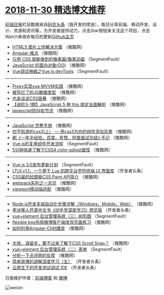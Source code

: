 # [2018-11-30 精选博文推荐](https://toutiao.qdkfweb.cn/date/2018/11/30)

[前端日报](https://qdkfweb.cn/c/news)栏目数据来自[码农头条](https://toutiao.qdkfweb.cn/)（我开发的爬虫），每日分享前端、移动开发、设计、资源和资讯等，为开发者提供动力，点击Star按钮来关注这个项目，点击Watch来收听每日的更新[Github主页](https://github.com/kujian/frontendDaily)
* [HTML5 图片上传解决方案](https://toutiao.qdkfweb.cn/93197.html) （推酷网）
* [Angular-难点](https://toutiao.qdkfweb.cn/93208.html) （推酷网）
* [只用 CSS 就能做到的像素画/像素动画](https://toutiao.qdkfweb.cn/93136.html) （SegmentFault）
* [JavaScript 的面向对象(OO)](https://toutiao.qdkfweb.cn/93202.html) （推酷网）
* [Vue调试神器之Vue.js devTools](https://toutiao.qdkfweb.cn/93140.html) （SegmentFault）

***
* [Proxy实现vue MVVM实践](https://toutiao.qdkfweb.cn/93193.html) （推酷网）
* [被写烂了的JS数据类型](https://toutiao.qdkfweb.cn/93195.html) （推酷网）
* [也来谈谈CSS层叠](https://toutiao.qdkfweb.cn/93261.html) （推酷网）
* [【进阶3-1期】JavaScript 5 种 this 绑定全面解析](https://toutiao.qdkfweb.cn/93206.html) （推酷网）
* [javascript防抖和节流](https://toutiao.qdkfweb.cn/93188.html) （推酷网）

***
* [JavaScript 完整手册](https://toutiao.qdkfweb.cn/93199.html) （推酷网）
* [你不知道的css3(上） &#8212; 用css3为你的组件添加风景](https://toutiao.qdkfweb.cn/93244.html) （推酷网）
* [刷《一年半经验，百度、有赞、阿里面试总结》·手记](https://toutiao.qdkfweb.cn/93245.html) （推酷网）
* [Vue.js的复用组件开发流程](https://toutiao.qdkfweb.cn/93138.html) （SegmentFault）
* [5分钟快速了解下CSS4 color-adjust属性](https://toutiao.qdkfweb.cn/93256.html) （推酷网）

***
* [Vue.js 3.0发布更新计划](https://toutiao.qdkfweb.cn/93139.html) （SegmentFault）
* [LTUI v1.1，一个基于 Lua 的跨平台字符终端 UI 界面库](https://toutiao.qdkfweb.cn/93162.html) （开发者头条）
* [CSS届的绘图板CSS Paint API简介](https://toutiao.qdkfweb.cn/93259.html) （推酷网）
* [webpack系列之一总览](https://toutiao.qdkfweb.cn/93204.html) （推酷网）
* [viewport移动端适配](https://toutiao.qdkfweb.cn/93260.html) （推酷网）

***
* [Node.js开发多端自动化步骤详解（Windows，Mobile，Web）](https://toutiao.qdkfweb.cn/93205.html) （推酷网）
* [李沐等人开源中文书《动手学深度学习》预览版](https://toutiao.qdkfweb.cn/93165.html) （开发者头条）
* [vue+element 后台管理系统（三）树形图](https://toutiao.qdkfweb.cn/93144.html) （SegmentFault）
* [flexible box布局微博客户端发现页面练习](https://toutiao.qdkfweb.cn/93262.html) （推酷网）
* [如何利用Angular-Cli创建库](https://toutiao.qdkfweb.cn/93207.html) （推酷网）

***
* [大侠，请留步，要不过来了解下CSS Scroll Snap？](https://toutiao.qdkfweb.cn/93252.html) （推酷网）
* [vue+element 后台管理系统（二）表单](https://toutiao.qdkfweb.cn/93145.html) （SegmentFault）
* [分析一下点评网的反爬](https://toutiao.qdkfweb.cn/93263.html) （推酷网）
* [简单易懂的讲解深度学习（五）](https://toutiao.qdkfweb.cn/93156.html) （开发者头条）
* [云原生下的开发测试调试 IDE](https://toutiao.qdkfweb.cn/93167.html) （开发者头条）

日报维护作者：[前端博客](https://qdkfweb.cn/) 和 [微博](https://qdkfweb.cn/go/weibo)

![weixin](https://user-images.githubusercontent.com/3055447/38468989-651132ac-3b80-11e8-8e6b-15122322a9d7.png)